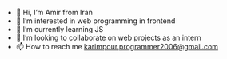 - 👋 Hi, I’m Amir from Iran
- 👀 I’m interested in web programming in frontend 
- 🌱 I’m currently learning JS
- 💞️ I’m looking to collaborate on web projects as an intern
- 📫 How to reach me karimpour.programmer2006@gmail.com

<!---
AmirAZ5/AmirAZ5 is a ✨ special ✨ repository because its `README.md` (this file) appears on your GitHub profile.
You can click the Preview link to take a look at your changes.
--->
